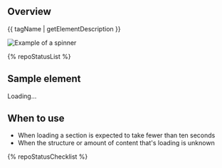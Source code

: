 ## Overview

{{ tagName | getElementDescription }}

<uxdot-example width-adjustment="184px">
  <img src="{{ './spinner-sample.png' | url }}" alt="Example of a spinner">
</uxdot-example>

{% repoStatusList %}


## Sample element

<rh-spinner>Loading...</rh-spinner>

## When to use

  - When loading a section is expected to take fewer than ten seconds
  - When the structure or amount of content that's loading is unknown


{% repoStatusChecklist %}
